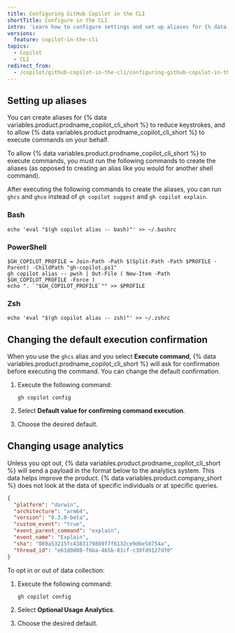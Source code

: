 ```yaml
---
title: Configuring GitHub Copilot in the CLI
shortTitle: Configure in the CLI
intro: 'Learn how to configure settings and set up aliases for {% data variables.product.prodname_copilot_cli_short %}.'
versions:
  feature: copilot-in-the-cli
topics:
  - Copilot
  - CLI
redirect_from:
  - /copilot/github-copilot-in-the-cli/configuring-github-copilot-in-the-cli
---
```


## Setting up aliases

You can create aliases for {% data variables.product.prodname_copilot_cli_short %} to reduce keystrokes, and to allow {% data variables.product.prodname_copilot_cli_short %} to execute commands on your behalf.

To allow {% data variables.product.prodname_copilot_cli_short %} to execute commands, you must run the following commands to create the aliases (as opposed to creating an alias like you would for another shell command).

After executing the following commands to create the aliases, you can run `ghcs` and `ghce` instead of `gh copilot suggest` and `gh copilot explain`.

### Bash

```shell copy
echo 'eval "$(gh copilot alias -- bash)"' >> ~/.bashrc
```

### PowerShell

```shell copy
$GH_COPILOT_PROFILE = Join-Path -Path $(Split-Path -Path $PROFILE -Parent) -ChildPath "gh-copilot.ps1"
gh copilot alias -- pwsh | Out-File ( New-Item -Path $GH_COPILOT_PROFILE -Force )
echo ". `"$GH_COPILOT_PROFILE`"" >> $PROFILE
```

### Zsh

```shell copy
echo 'eval "$(gh copilot alias -- zsh)"' >> ~/.zshrc
```

## Changing the default execution confirmation

When you use the `ghcs` alias and you select **Execute command**, {% data variables.product.prodname_copilot_cli_short %} will ask for confirmation before executing the command. You can change the default confirmation.

1. Execute the following command:

   ```shell copy
   gh copilot config
   ```

1. Select **Default value for confirming command execution**.
1. Choose the desired default.

## Changing usage analytics

Unless you opt out, {% data variables.product.prodname_copilot_cli_short %} will send a payload in the format below to the analytics system. This data helps improve the product. {% data variables.product.company_short %} does not look at the data of specific individuals or at specific queries.

```json
{
  "platform": "darwin",
  "architecture": "arm64",
  "version": "0.3.0-beta",
  "custom_event": "true",
  "event_parent_command": "explain",
  "event_name": "Explain",
  "sha": "089a53215fc4383179869f7f6132ce9d6e58754a",
  "thread_id": "e61d0d08-f6ba-465b-81cf-c30fd9127d70"
}
```

To opt in or out of data collection:

1. Execute the following command:

   ```shell copy
   gh copilot config
   ```

1. Select **Optional Usage Analytics**.
1. Choose the desired default.
